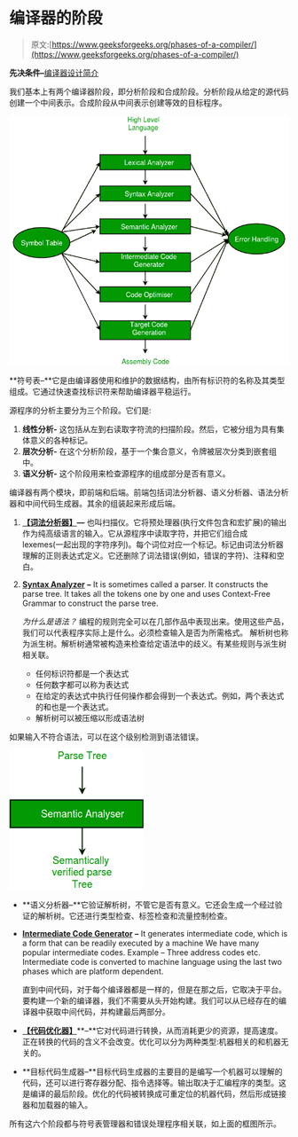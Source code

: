 # 编译器的阶段

> 原文:[https://www.geeksforgeeks.org/phases-of-a-compiler/](https://www.geeksforgeeks.org/phases-of-a-compiler/)

**先决条件–**[编译器设计简介](https://www.geeksforgeeks.org/introduction-compiler-design/)

我们基本上有两个编译器阶段，即分析阶段和合成阶段。分析阶段从给定的源代码创建一个中间表示。合成阶段从中间表示创建等效的目标程序。

![](img/da99ad44731f743d1f561cfd3c72adcc.png)

**符号表–**它是由编译器使用和维护的数据结构，由所有标识符的名称及其类型组成。它通过快速查找标识符来帮助编译器平稳运行。

源程序的分析主要分为三个阶段。它们是:

1.  **线性分析-**
    这包括从左到右读取字符流的扫描阶段。然后，它被分组为具有集体意义的各种标记。
2.  **层次分析-**
    在这个分析阶段，基于一个集合意义，令牌被层次分类到嵌套组中。
3.  **语义分析-**
    这个阶段用来检查源程序的组成部分是否有意义。

编译器有两个模块，即前端和后端。前端包括词法分析器、语义分析器、语法分析器和中间代码生成器。其余的组装起来形成后端。

1.  [**【词法分析器】**](https://www.geeksforgeeks.org/compiler-lexical-analysis/)**—**
    也叫扫描仪。它将预处理器(执行文件包含和宏扩展)的输出作为纯高级语言的输入。它从源程序中读取字符，并把它们组合成 lexemes(一起出现的字符序列)。每个词位对应一个标记。标记由词法分析器理解的正则表达式定义。它还删除了词法错误(例如，错误的字符)、注释和空白。
2.  [**Syntax Analyzer**](https://www.geeksforgeeks.org/compiler-design-introduction-to-syntax-analysis/) **–** It is sometimes called a parser. It constructs the parse tree. It takes all the tokens one by one and uses Context-Free Grammar to construct the parse tree. 

    *为什么是语法？*
    编程的规则完全可以在几部作品中表现出来。使用这些产品，我们可以代表程序实际上是什么。必须检查输入是否为所需格式。
    解析树也称为派生树。解析树通常被构造来检查给定语法中的歧义。有某些规则与派生树相关联。

    *   任何标识符都是一个表达式
    *   任何数字都可以称为表达式
    *   在给定的表达式中执行任何操作都会得到一个表达式。例如，两个表达式的和也是一个表达式。
    *   解析树可以被压缩以形成语法树

如果输入不符合语法，可以在这个级别检测到语法错误。

![](img/58035a02a279888c3de01de4487ff425.png)

*   **语义分析器–**它验证解析树，不管它是否有意义。它还会生成一个经过验证的解析树。它还进行类型检查、标签检查和流量控制检查。
*   [**Intermediate Code Generator**](https://www.geeksforgeeks.org/intermediate-code-generation-in-compiler-design/) **–** It generates intermediate code, which is a form that can be readily executed by a machine We have many popular intermediate codes. Example – Three address codes etc. Intermediate code is converted to machine language using the last two phases which are platform dependent. 

    直到中间代码，对于每个编译器都是一样的，但是在那之后，它取决于平台。要构建一个新的编译器，我们不需要从头开始构建。我们可以从已经存在的编译器中获取中间代码，并构建最后两部分。

*   [**【代码优化器】**](https://www.geeksforgeeks.org/compiler-design-code-optimization/)**–**它对代码进行转换，从而消耗更少的资源，提高速度。正在转换的代码的含义不会改变。优化可以分为两种类型:机器相关的和机器无关的。
*   **目标代码生成器–**目标代码生成器的主要目的是编写一个机器可以理解的代码，还可以进行寄存器分配、指令选择等。输出取决于汇编程序的类型。这是编译的最后阶段。优化的代码被转换成可重定位的机器代码，然后形成链接器和加载器的输入。

所有这六个阶段都与符号表管理器和错误处理程序相关联，如上面的框图所示。